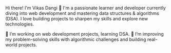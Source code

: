 Hi there! I'm Vikas Dangi 👋
I'm a passionate learner and developer currently diving into web development and mastering data structures & algorithms (DSA).
I love building projects to sharpen my skills and explore new technologies.

🔭 I’m working on web development projects, learning DSA.
🌱 I’m improving my problem-solving skills with algorithmic challenges and building real-world projects.
